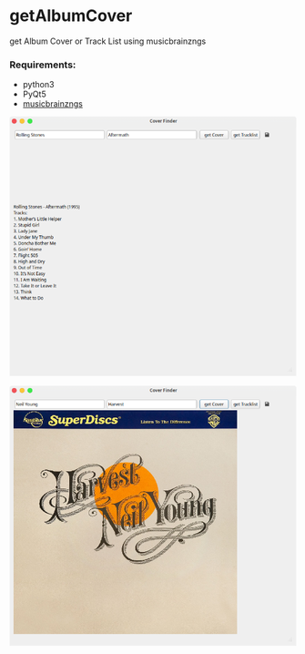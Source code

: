 # getAlbumCover
get Album Cover or Track List using musicbrainzngs

### Requirements:

- python3
- PyQt5
- [musicbrainzngs](https://github.com/alastair/python-musicbrainzngs)

![alt text](https://github.com/Axel-Erfurt/getAlbumCover/blob/main/screenshot1.png)

![alt text](https://github.com/Axel-Erfurt/getAlbumCover/blob/main/screenshot2.png)
